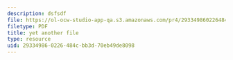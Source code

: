 ```yaml
---
description: dsfsdf
file: https://ol-ocw-studio-app-qa.s3.amazonaws.com/pr4/293349860226484cbb3d70eb49de8098_poi.png
filetype: PDF
title: yet another file
type: resource
uid: 29334986-0226-484c-bb3d-70eb49de8098
---
```

